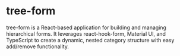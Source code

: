 # tree-form
tree-form is a React-based application for building and managing hierarchical forms. It leverages react-hook-form, Material UI, and TypeScript to create a dynamic, nested category structure with easy add/remove functionality.

